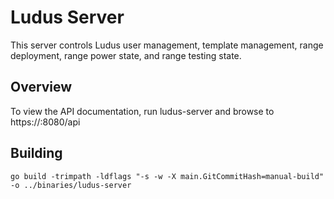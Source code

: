 # Ludus Server

This server controls Ludus user management, template management, range deployment, range power state, and range testing state.

## Overview

To view the API documentation, run ludus-server and browse to https://<ip>:8080/api

## Building

```
go build -trimpath -ldflags "-s -w -X main.GitCommitHash=manual-build" -o ../binaries/ludus-server
```

